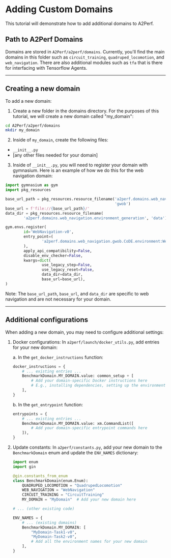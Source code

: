 # Adding Custom Domains

This tutorial will demonstrate how to add additional domains to A2Perf.

## Path to A2Perf Domains

Domains are stored in `A2Perf/a2perf/domains`. Currently, you'll find the main
domains in this folder such as `circuit_training`, `quadruped_locomotion`, and
`web_navigation`. There are also additional modules such as `tfa` that is there
for interfacing with Tensorflow Agents.


---

## Creating a new domain

To add a new domain:

1. Create a new folder in the domains directory. For the purposes of this
   tutorial, we will create a new domain called "my_domain":

```bash
cd A2Perf/a2perf/domains
mkdir my_domain
``` 

2. Inside of `my_domain`, create the following files:

- `__init__.py`
- [any other files needed for your domain]

3. Inside of `__init__.py`, you will need to register your domain with
   gymnasium. Here is an example of how we do this for the web navigation
   domain:

```python
import gymnasium as gym
import pkg_resources

base_url_path = pkg_resources.resource_filename('a2perf.domains.web_navigation',
                                                'gwob')
base_url = f'file://{base_url_path}/'
data_dir = pkg_resources.resource_filename(
        'a2perf.domains.web_navigation.environment_generation', 'data')

gym.envs.register(
        id='WebNavigation-v0',
        entry_point=(
                'a2perf.domains.web_navigation.gwob.CoDE.environment:WebNavigationEnv'
        ),
        apply_api_compatibility=False,
        disable_env_checker=False,
        kwargs=dict(
                use_legacy_step=False,
                use_legacy_reset=False,
                data_dir=data_dir,
                base_url=base_url),
)
```

Note: The `base_url_path`, `base_url`, and `data_dir` are specific to web
navigation and are not necessary for your domain.


---

## Additional configurations

When adding a new domain, you may need to configure additional settings:

1. Docker configurations:
   In `a2perf/launch/docker_utils.py`, add entries for your new domain:

   a. In the `get_docker_instructions` function:
   ```python
   docker_instructions = {
       # ... existing entries ...
       BenchmarkDomain.MY_DOMAIN.value: common_setup + [
           # Add your domain-specific Docker instructions here
           # E.g., installing dependencies, setting up the environment
       ],
   }
   ```

   b. In the `get_entrypoint` function:
   ```python
   entrypoints = {
       # ... existing entries ...
       BenchmarkDomain.MY_DOMAIN.value: xm.CommandList([
           # Add your domain-specific entrypoint commands here
       ]),
   }

2. Update constants:
   In `a2perf/constants.py`, add your new domain to the `BenchmarkDomain` enum
   and update the `ENV_NAMES` dictionary:

   ```python
   import enum
   import gin

   @gin.constants_from_enum
   class BenchmarkDomain(enum.Enum):
       QUADRUPED_LOCOMOTION = "QuadrupedLocomotion"
       WEB_NAVIGATION = "WebNavigation"
       CIRCUIT_TRAINING = "CircuitTraining"
       MY_DOMAIN = "MyDomain"  # Add your new domain here

   # ... (other existing code)

   ENV_NAMES = {
       # ... (existing domains)
       BenchmarkDomain.MY_DOMAIN: [
           "MyDomain-Task1-v0",
           "MyDomain-Task2-v0",
           # Add all the environment names for your new domain
       ],
   }
   ```
